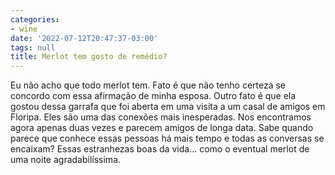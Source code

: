 ```yaml
---
categories:
- wine
date: '2022-07-12T20:47:37-03:00'
tags: null
title: Merlot tem gosto de remédio?
---
```


Eu não acho que todo merlot tem. Fato é que não tenho certeza se concordo com essa afirmação de minha esposa. Outro fato é que ela gostou dessa garrafa que foi aberta em uma visita a um casal de amigos em Floripa. Eles são uma das conexões mais inesperadas. Nos encontramos agora apenas duas vezes e parecem amigos de longa data. Sabe quando parece que conhece essas pessoas há mais tempo e todas as conversas se encaixam? Essas estranhezas boas da vida... como o eventual merlot de uma noite agradabilíssima.